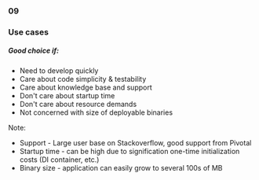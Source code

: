 
<h3 class="chapter-number">09</h3>

### Use cases

##### Good choice if:
* Need to develop quickly
* Care about code simplicity & testability
* Care about knowledge base and support
* Don't care about startup time
* Don't care about resource demands
* Not concerned with size of deployable binaries

Note:

- Support -  Large user base on Stackoverflow, good support from Pivotal
- Startup time - can be high due to signification one-time initialization costs (DI container, etc.)
- Binary size - application can easily grow to several 100s of MB